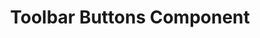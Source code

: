 ---
layout: draft
title: Toolbar Buttons Component
title_nav: Toolbar Buttons Component
description: This section shows you how to add a custom button to the Tiny 5.0 toolbar.
keywords: toolbar toolbarbuttons buttons toolbarbuttonsapi
---